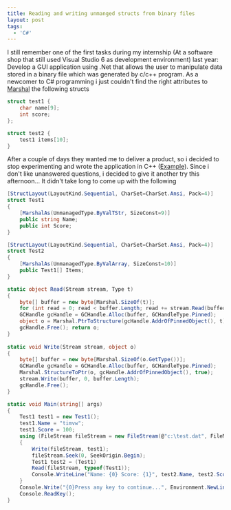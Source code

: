 ```yaml
---
title: Reading and writing unmanged structs from binary files
layout: post
tags:
  - 'C#'
---
```

I still remember one of the first tasks during my internship (At a software shop that still used Visual Studio 6 as development environment) last year: Develop a GUI application using .Net that allows the user to manipulate data stored in a binary file which was generated by c/c++ program. As a newcomer to C# programming i just couldn't find the right attributes to [Marshal](http://msdn2.microsoft.com/en-us/library/04fy9ya1.aspx) the following structs

```cpp
struct test1 {
	char name[9];
	int score;
};

struct test2 {
	test1 items[10];
}
```

After a couple of days they wanted me to deliver a product, so i decided to stop experimenting and wrote the application in C++ ([Example](http://www.timvw.be/reading-unmanaged-structs-with-net/)). Since i don't like unanswered questions, i decided to give it another try this afternoon... It didn't take long to come up with the following

```csharp
[StructLayout(LayoutKind.Sequential, CharSet=CharSet.Ansi, Pack=4)]
struct Test1
{
	[MarshalAs(UnmanagedType.ByValTStr, SizeConst=9)]
	public string Name;
	public int Score;
}

[StructLayout(LayoutKind.Sequential, CharSet=CharSet.Ansi, Pack=4)]
struct Test2
{
	[MarshalAs(UnmanagedType.ByValArray, SizeConst=10)]
	public Test1[] Items;
}

static object Read(Stream stream, Type t)
{
	byte[] buffer = new byte[Marshal.SizeOf(t)];
	for (int read = 0; read < buffer.Length; read += stream.Read(buffer, read, buffer.Length)) ; 
	GCHandle gcHandle = GCHandle.Alloc(buffer, GCHandleType.Pinned); 
	object o = Marshal.PtrToStructure(gcHandle.AddrOfPinnedObject(), t); 
	gcHandle.Free(); return o; 
} 
	
static void Write(Stream stream, object o) 
{ 
	byte[] buffer = new byte[Marshal.SizeOf(o.GetType())]; 
	GCHandle gcHandle = GCHandle.Alloc(buffer, GCHandleType.Pinned); 
	Marshal.StructureToPtr(o, gcHandle.AddrOfPinnedObject(), true); 
	stream.Write(buffer, 0, buffer.Length); 
	gcHandle.Free(); 
} 

static void Main(string[] args) 
{ 
	Test1 test1 = new Test1(); 
	test1.Name = "timvw"; 
	test1.Score = 100; 
	using (FileStream fileStream = new FileStream(@"c:\test.dat", FileMode.OpenOrCreate)) 
	{ 
		Write(fileStream, test1); 
		fileStream.Seek(0, SeekOrigin.Begin); 
		Test1 test2 = (Test1) 
		Read(fileStream, typeof(Test1)); 
		Console.WriteLine("Name: {0} Score: {1}", test2.Name, test2.Score); 
	} 
	Console.Write("{0}Press any key to continue...", Environment.NewLine); 
	Console.ReadKey(); 
}
```
